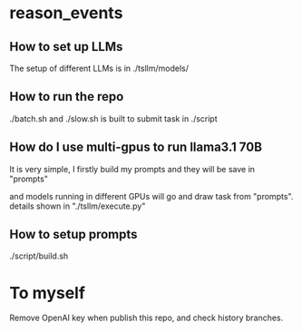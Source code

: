 # reason_events

## How to set up LLMs
The setup of different LLMs is in ./tsllm/models/

## How to run the repo 
./batch.sh  and ./slow.sh  is built to submit task in ./script 

## How do I use multi-gpus to run llama3.1 70B
It is very simple, I firstly build my prompts and they will be save in "prompts" 

and models running in different GPUs will go and draw task from "prompts".  details shown in "./tsllm/execute.py"

## How to setup prompts
./script/build.sh

# To myself 
Remove OpenAI key when publish this repo, and check history branches. 
